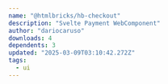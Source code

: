 ```yaml
---
name: "@htmlbricks/hb-checkout"
description: "Svelte Payment WebComponent"
author: "dariocaruso"
downloads: 4
dependents: 3
updated: "2025-03-09T03:10:42.272Z"
tags: 
  - ui
---
```

